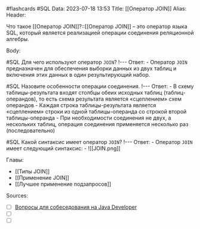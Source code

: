 #flashcards #SQL 
Data: 2023-07-18 13:53
Title: [[Оператор JOIN]]
Alias:
Header:

Что такое [[Оператор JOIN]]?::[[Оператор JOIN]] – это оператор языка SQL, который является реализацией операции соединения реляционной алгебры.
<!--SR:!2023-11-03,10,730-->


Body:


#SQL 
Для чего используют оператор `JOIN`?
!---
Ответ:
	- Оператор `JOIN` предназначен для обеспечения выборки данных из двух таблиц и включения этих данных в один результирующий набор.
<!--SR:!2023-11-03,10,457-->


#SQL 
Назовите особенности операции соединения.
!---
Ответ:
	- В схему таблицы-результата входят столбцы обеих исходных таблиц (таблиц-операндов), то есть схема результата является «сцеплением» схем операндов
	- Каждая строка таблицы-результата является «сцеплением» строки из одной таблицы-операнда со строкой второй таблицы-операнда
	- При необходимости соединения не двух, а нескольких таблиц, операция соединения применяется несколько раз (последовательно)
<!--SR:!2023-10-27,1,377-->



#SQL 
Какой синтаксис имеет оператор `JOIN`?
!---
Ответ:
	- Оператор `JOIN` имеет следующий синтаксис:
	- ![[JOIN.png]]
<!--SR:!2023-11-04,10,417-->



Главы:
- [[Типы JOIN]]
- [[Применение JOIN]]
- [[Лучшее применение подзапросов]]


Sources:
- [ ] [Вопросы для собеседования на Java Developer](https://github.com/enhorse/java-interview/blob/master/README.md#%D0%9E%D0%9E%D0%9F)
- [ ] []()
- [ ] []()
